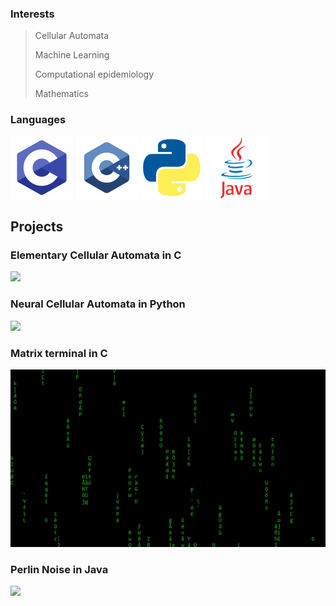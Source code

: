 ### Interests
> Cellular Automata
>
> Machine Learning
> 
> Computational epidemiology
>
> Mathematics



### Languages
![](https://github.com/chloe0b0/chloe0b0/blob/main/imgs/C.png)
![](https://github.com/chloe0b0/chloe0b0/blob/main/imgs/C++.png)
![](https://github.com/chloe0b0/chloe0b0/blob/main/imgs/Python.png)
![](https://github.com/chloe0b0/chloe0b0/blob/main/imgs/java.png)


## Projects

### Elementary Cellular Automata in C
![](https://github.com/chloe0b0/chloe0b0/blob/main/imgs/Rule30.gif)


### Neural Cellular Automata in Python
![](https://github.com/chloe0b0/chloe0b0/blob/main/imgs/NeuralCA.gif)

### Matrix terminal in C
![](https://github.com/chloe0b0/chloe0b0/blob/main/imgs/matrix.gif)

### Perlin Noise in Java
![](https://github.com/chloe0b0/chloe0b0/blob/main/imgs/Perlin.gif)
